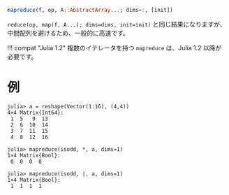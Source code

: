 ```julia
mapreduce(f, op, A::AbstractArray...; dims=:, [init])
```

`reduce(op, map(f, A...); dims=dims, init=init)` と同じ結果になりますが、中間配列を避けるため、一般的に高速です。

!!! compat "Julia 1.2"
    複数のイテレータを持つ `mapreduce` は、Julia 1.2 以降が必要です。


# 例

```jldoctest
julia> a = reshape(Vector(1:16), (4,4))
4×4 Matrix{Int64}:
 1  5   9  13
 2  6  10  14
 3  7  11  15
 4  8  12  16

julia> mapreduce(isodd, *, a, dims=1)
1×4 Matrix{Bool}:
 0  0  0  0

julia> mapreduce(isodd, |, a, dims=1)
1×4 Matrix{Bool}:
 1  1  1  1
```
